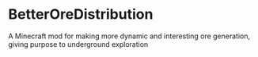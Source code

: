# BetterOreDistribution
A Minecraft mod for making more dynamic and interesting ore generation, giving purpose to underground exploration
